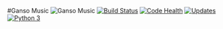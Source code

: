 #Ganso Music ![Ganso Music](https://raw.githubusercontent.com/Lrcezimbra/gansomusic/master/gansomusic/static/icons/favicon-96x96.png)
[![Build Status](https://travis-ci.org/Lrcezimbra/ganso-music.svg?branch=master)](https://travis-ci.org/Lrcezimbra/ganso-music)
[![Code Health](https://landscape.io/github/Lrcezimbra/ganso-music/master/landscape.svg?style=flat)](https://landscape.io/github/Lrcezimbra/ganso-music/master)
[![Updates](https://pyup.io/repos/github/lrcezimbra/ganso-music/shield.svg)](https://pyup.io/repos/github/lrcezimbra/ganso-music/)
[![Python 3](https://pyup.io/repos/github/lrcezimbra/ganso-music/python-3-shield.svg)](https://pyup.io/repos/github/lrcezimbra/ganso-music/)
